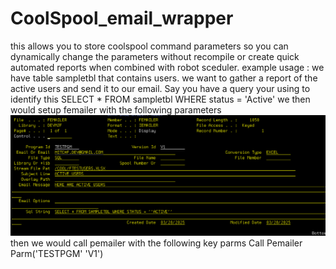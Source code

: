 # CoolSpool_email_wrapper
 this allows you to store coolspool command parameters so you can dynamically change the parameters without recompile or create quick automated reports when combined with robot sceduler.
example usage :
we have table sampletbl that contains users. we want to gather a report of the active users and send it to our email. Say you have a query your using to identify this
SELECT * FROM sampletbl WHERE status = 'Active'
we then would setup femailer with the following parameters
![alt text](image-1.png)
then we would call pemailer with the following key parms
Call Pemailer Parm('TESTPGM' 'V1')
